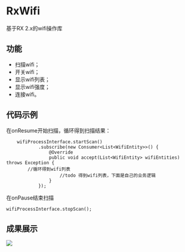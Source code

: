 # RxWifi
基于RX 2.x的wifi操作库
## 功能
- 扫描wifi；
- 开关wifi；
- 显示wifi列表；
- 显示wifi强度；
- 连接wifi。
## 代码示例
在onResume开始扫描，循环得到扫描结果：

        wifiProcessInterface.startScan()
                .subscribe(new Consumer<List<WifiEntity>>() {
                    @Override
                    public void accept(List<WifiEntity> wifiEntities) throws Exception {
			//循环得到wifi列表
                        //todo 得到wifi列表，下面是自己的业务逻辑         
                    }
                });

在onPause结束扫描

	wifiProcessInterface.stopScan();
## 成果展示
![](https://i.imgur.com/Hc1B78b.jpg)
